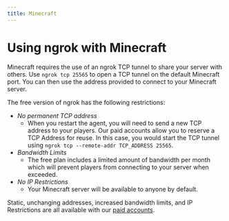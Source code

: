 ```yaml
---
title: Minecraft
---
```


# Using ngrok with Minecraft

Minecraft requires the use of an ngrok TCP tunnel to share your server with others. Use `ngrok tcp 25565` to open a TCP tunnel on the default Minecraft port. You can then use the address provided to connect to your Minecraft server.

The free version of ngrok has the following restrictions:
 - *No permanent TCP address*
    - When you restart the agent, you will need to send a new TCP address to your players. Our paid accounts allow you to reserve a TCP Address for reuse. In this case, you would start the TCP tunnel using `ngrok tcp --remote-addr TCP_ADDRESS 25565`.
 - *Bandwidth Limits*
    - The free plan includes a limited amount of bandwidth per month which will prevent players from connecting to your server when exceeded.
 - *No IP Restrictions*
    - Your Minecraft server will be available to anyone by default.

Static, unchanging addresses, increased bandwidth limits, and IP Restrictions are all available with our [paid accounts](https://ngrok.com/pricing).
